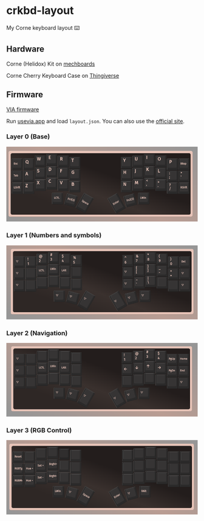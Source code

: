 # crkbd-layout
My Corne keyboard layout ⌨️ 

## Hardware

Corne (Helidox) Kit on [mechboards](https://mechboards.co.uk/products/helidox-corne-kit?variant=40391708016845)

Corne Cherry Keyboard Case on [Thingiverse](https://www.thingiverse.com/thing:5736327)

## Firmware

[VIA firmware](https://www.caniusevia.com/docs/download_firmware)

Run [usevia.app](https://github.com/the-via/app) and load `layout.json`. You can also use the [official site](https://usevia.app).


### Layer 0 (Base) 

![Layer 0](images/layer-0.png)

### Layer 1 (Numbers and symbols)

![Layer 1](images/layer-1.png)


### Layer 2 (Navigation)

![Layer 2](images/layer-2.png)

### Layer 3 (RGB Control)

![Layer 3](images/layer-3.png)